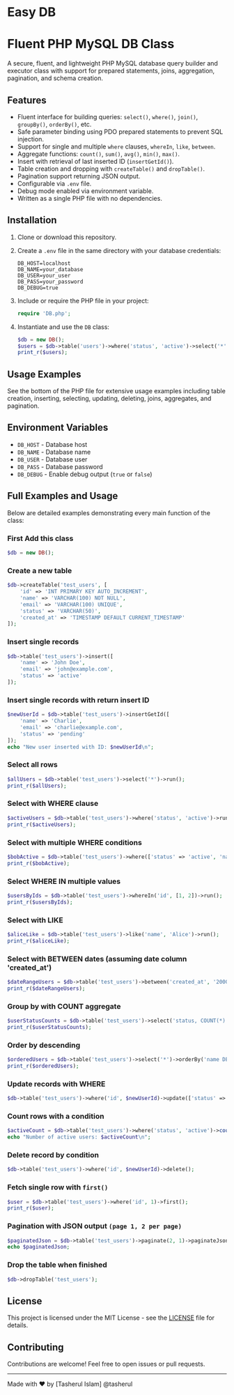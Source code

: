 # Easy DB
# Fluent PHP MySQL DB Class

A secure, fluent, and lightweight PHP MySQL database query builder and executor class with support for prepared statements, joins, aggregation, pagination, and schema creation.

## Features

- Fluent interface for building queries: `select()`, `where()`, `join()`, `groupBy()`, `orderBy()`, etc.
- Safe parameter binding using PDO prepared statements to prevent SQL injection.
- Support for single and multiple `where` clauses, `whereIn`, `like`, `between`.
- Aggregate functions: `count()`, `sum()`, `avg()`, `min()`, `max()`.
- Insert with retrieval of last inserted ID (`insertGetId()`).
- Table creation and dropping with `createTable()` and `dropTable()`.
- Pagination support returning JSON output.
- Configurable via `.env` file.
- Debug mode enabled via environment variable.
- Written as a single PHP file with no dependencies.

## Installation

1. Clone or download this repository.

2. Create a `.env` file in the same directory with your database credentials:

    ```
    DB_HOST=localhost
    DB_NAME=your_database
    DB_USER=your_user
    DB_PASS=your_password
    DB_DEBUG=true
    ```

3. Include or require the PHP file in your project:

    ```php
    require 'DB.php';
    ```

4. Instantiate and use the `DB` class:

    ```php
    $db = new DB();
    $users = $db->table('users')->where('status', 'active')->select('*')->run();
    print_r($users);
    ```

## Usage Examples

See the bottom of the PHP file for extensive usage examples including table creation, inserting, selecting, updating, deleting, joins, aggregates, and pagination.

## Environment Variables

- `DB_HOST` - Database host
- `DB_NAME` - Database name
- `DB_USER` - Database user
- `DB_PASS` - Database password
- `DB_DEBUG` - Enable debug output (`true` or `false`)


## Full Examples and Usage

Below are detailed examples demonstrating every main function of the class:

### First Add this class
```php
$db = new DB();
```
### Create a new table
```php
$db->createTable('test_users', [
    'id' => 'INT PRIMARY KEY AUTO_INCREMENT',
    'name' => 'VARCHAR(100) NOT NULL',
    'email' => 'VARCHAR(100) UNIQUE',
    'status' => 'VARCHAR(50)',
    'created_at' => 'TIMESTAMP DEFAULT CURRENT_TIMESTAMP'
]);
```
### Insert single records
```php
$db->table('test_users')->insert([
    'name' => 'John Doe',
    'email' => 'john@example.com',
    'status' => 'active'
]);
```
### Insert single records with return insert ID
```php
$newUserId = $db->table('test_users')->insertGetId([
    'name' => 'Charlie',
    'email' => 'charlie@example.com',
    'status' => 'pending'
]);
echo "New user inserted with ID: $newUserId\n";
```
### Select all rows
```php
$allUsers = $db->table('test_users')->select('*')->run();
print_r($allUsers);
```

### Select with WHERE clause
```php
$activeUsers = $db->table('test_users')->where('status', 'active')->run();
print_r($activeUsers);
```
### Select with multiple WHERE conditions
```php
$bobActive = $db->table('test_users')->where(['status' => 'active', 'name' => 'Bob Johnson'])->run();
print_r($bobActive);
```
### Select WHERE IN multiple values
```php
$usersByIds = $db->table('test_users')->whereIn('id', [1, 2])->run();
print_r($usersByIds);
```
### Select with LIKE
```php
$aliceLike = $db->table('test_users')->like('name', 'Alice')->run();
print_r($aliceLike);
```
### Select with BETWEEN dates (assuming date column 'created_at')
```php
$dateRangeUsers = $db->table('test_users')->between('created_at', '2000-01-01', '2100-01-01')->run();
print_r($dateRangeUsers);
```
### Group by with COUNT aggregate
```php
$userStatusCounts = $db->table('test_users')->select('status, COUNT(*) AS total')->groupBy('status')->run();
print_r($userStatusCounts);
```
### Order by descending
```php
$orderedUsers = $db->table('test_users')->select('*')->orderBy('name DESC')->run();
print_r($orderedUsers);
```
### Update records with WHERE
```php
$db->table('test_users')->where('id', $newUserId)->update(['status' => 'active']);
```
### Count rows with a condition
```php
$activeCount = $db->table('test_users')->where('status', 'active')->count();
echo "Number of active users: $activeCount\n";
```
### Delete record by condition
```php
$db->table('test_users')->where('id', $newUserId)->delete();
```
### Fetch single row with `first()`
```php
$user = $db->table('test_users')->where('id', 1)->first();
print_r($user);
```
### Pagination with JSON output `(page 1, 2 per page)`
```php
$paginatedJson = $db->table('test_users')->paginate(2, 1)->paginateJson();
echo $paginatedJson;
```
### Drop the table when finished
```php
$db->dropTable('test_users');
```

## License

This project is licensed under the MIT License - see the [LICENSE](LICENSE) file for details.

## Contributing

Contributions are welcome! Feel free to open issues or pull requests.

---

Made with ❤️ by [Tasherul Islam] @tasherul
